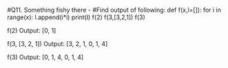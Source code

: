 #Q11. Something fishy there -
#Find output of following:
def f(x,l=[]):
for i in range(x):
l.append(i*i)
print(l)
f(2)
f(3,[3,2,1])
f(3)


f(2)
Output: [0, 1]

f(3, [3, 2, 1])
Output: [3, 2, 1, 0, 1, 4]

f(3)
Output: [0, 1, 4, 0, 1, 4]


